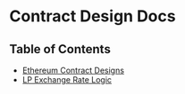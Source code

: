 # Contract Design Docs

## Table of Contents

- [Ethereum Contract Designs](./ethereum-designs.md)
- [LP Exchange Rate Logic](./lp-token-rate-logic.md)
